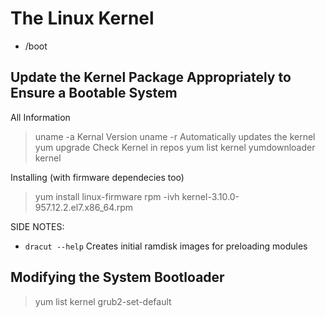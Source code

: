 # The Linux Kernel

- /boot

## Update the Kernel Package Appropriately to Ensure a Bootable System

All Information
> uname -a
Kernal Version
> uname -r
Automatically updates the kernel
> yum upgrade
Check Kernel in repos
> yum list kernel
> yumdownloader kernel

Installing (with firmware dependecies too)
> yum install linux-firmware
> rpm -ivh kernel-3.10.0-957.12.2.el7.x86_64.rpm

SIDE NOTES:

- `dracut --help` Creates initial ramdisk images for preloading modules

## Modifying the System Bootloader

> yum list kernel
> grub2-set-default